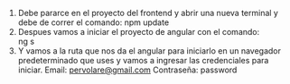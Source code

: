 
1.	Debe pararce en el proyecto del frontend y abrir una nueva terminal y debe de correr el comando: 
npm update
2.	Despues vamos a iniciar el proyecto de angular con el comando:  
ng s
3.	Y vamos a la ruta que nos da el angular para iniciarlo en un navegador predeterminado que uses y vamos a ingresar las credenciales para iniciar.
Email: pervolare@gmail.com
Contraseña: password

